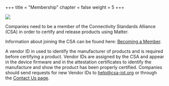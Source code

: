+++
title = "Membership"
chapter = false
weight = 5
+++

![](../imgs/membership.png)

Companies need to be a member of the Connectivity Standards Alliance (CSA) in order to certify and release
products using Matter.

Information about joining the CSA can be found
here: [Becoming a Member](https://csa-iot.org/become-member/).

A vendor ID in used to identify the manufacturer of products and is required before certifying a product. Vendor IDs
are assigned by the CSA and appear in the device firmware and in the attestation
certificates to identify the manufacture and show the product has been properly
certified. Companies should send requests for new Vendor IDs to
[help@csa-iot.org](help@csa-iot.org) or through the
[Contact Us page](https://csa-iot.org/contact-us/).